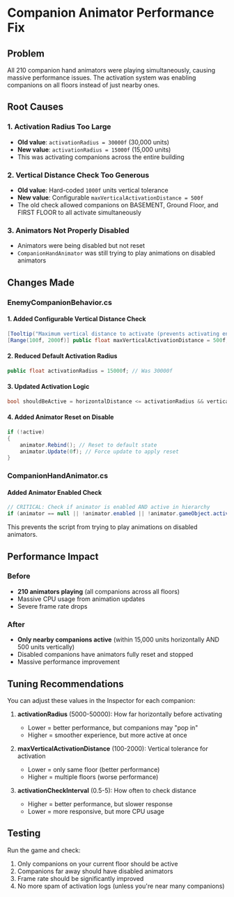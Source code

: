 # Companion Animator Performance Fix

## Problem
All 210 companion hand animators were playing simultaneously, causing massive performance issues. The activation system was enabling companions on all floors instead of just nearby ones.

## Root Causes

### 1. **Activation Radius Too Large**
- **Old value**: `activationRadius = 30000f` (30,000 units)
- **New value**: `activationRadius = 15000f` (15,000 units)
- This was activating companions across the entire building

### 2. **Vertical Distance Check Too Generous**
- **Old value**: Hard-coded `1000f` units vertical tolerance
- **New value**: Configurable `maxVerticalActivationDistance = 500f`
- The old check allowed companions on BASEMENT, Ground Floor, and FIRST FLOOR to all activate simultaneously

### 3. **Animators Not Properly Disabled**
- Animators were being disabled but not reset
- `CompanionHandAnimator` was still trying to play animations on disabled animators

## Changes Made

### EnemyCompanionBehavior.cs

#### 1. Added Configurable Vertical Distance Check
```csharp
[Tooltip("Maximum vertical distance to activate (prevents activating enemies on different floors)")]
[Range(100f, 2000f)] public float maxVerticalActivationDistance = 500f;
```

#### 2. Reduced Default Activation Radius
```csharp
public float activationRadius = 15000f; // Was 30000f
```

#### 3. Updated Activation Logic
```csharp
bool shouldBeActive = horizontalDistance <= activationRadius && verticalDistance <= maxVerticalActivationDistance;
```

#### 4. Added Animator Reset on Disable
```csharp
if (!active)
{
    animator.Rebind(); // Reset to default state
    animator.Update(0f); // Force update to apply reset
}
```

### CompanionHandAnimator.cs

#### Added Animator Enabled Check
```csharp
// CRITICAL: Check if animator is enabled AND active in hierarchy
if (animator == null || !animator.enabled || !animator.gameObject.activeInHierarchy) return;
```

This prevents the script from trying to play animations on disabled animators.

## Performance Impact

### Before
- **210 animators playing** (all companions across all floors)
- Massive CPU usage from animation updates
- Severe frame rate drops

### After
- **Only nearby companions active** (within 15,000 units horizontally AND 500 units vertically)
- Disabled companions have animators fully reset and stopped
- Massive performance improvement

## Tuning Recommendations

You can adjust these values in the Inspector for each companion:

1. **activationRadius** (5000-50000): How far horizontally before activating
   - Lower = better performance, but companions may "pop in"
   - Higher = smoother experience, but more active at once

2. **maxVerticalActivationDistance** (100-2000): Vertical tolerance for activation
   - Lower = only same floor (better performance)
   - Higher = multiple floors (worse performance)

3. **activationCheckInterval** (0.5-5): How often to check distance
   - Higher = better performance, but slower response
   - Lower = more responsive, but more CPU usage

## Testing

Run the game and check:
1. Only companions on your current floor should be active
2. Companions far away should have disabled animators
3. Frame rate should be significantly improved
4. No more spam of activation logs (unless you're near many companions)
